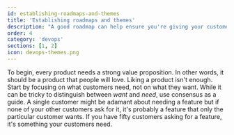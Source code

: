 ```yaml
---
id: establishing-roadmaps-and-themes
title: 'Establishing roadmaps and themes'
description: "A good roadmap can help ensure you're giving your customers what they need and want."
order: 4
category: 'devops'
sections: [1, 2]
icon: devops-themes.png
---
```

To begin, every product needs a strong value proposition. In other words, it should be a product that people will love. Liking a product isn't enough. Start by focusing on what customers need, not on what they want. While it can be tricky to distinguish between _want_ and _need_, use consensus as a guide. A single customer might be adamant about needing a feature but if none of your other customers ask for it, it's probably a feature that only the particular customer wants. If you have fifty customers asking for a feature, it's something your customers need.
